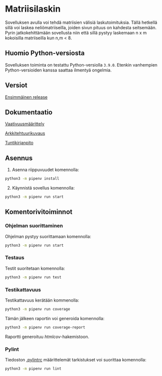 # Matriisilaskin

Sovelluksen avulla voi tehdä matriisien välisiä laskutoimituksia. Tällä hetkellä sillä voi laskea neliömatriiseilla, joiden sivun pituus on kahdesta seitsemään. Pyrin jatkokehittämään sovellusta niin että sillä pystyy laskemaan n x m kokoisilla matriiseilla kun n,m < 8. 

## Huomio Python-versiosta

Sovelluksen toiminta on testattu Python-versiolla `3.9.0`. Etenkin vanhempien Python-versioiden kanssa saattaa ilmentyä ongelmia.

## Versiot

[Ensimmäinen release](https://github.com/mhamaril/ot-harjoitustyo/releases/tag/viikko5)

## Dokumentaatio

[Vaativuusmäärittely](https://github.com/mhamaril/ot-harjoitustyo/blob/master/dokumentaatio/Vaativuusmaarittely.md)

[Arkkitehtuurikuvaus](https://github.com/mhamaril/ot-harjoitustyo/blob/master/dokumentaatio/arkkitehtuuri.md)

[Tuntikirjanpito](https://github.com/mhamaril/ot-harjoitustyo/blob/master/dokumentaatio/tuntikirjanpito.md)

## Asennus

1. Asenna riippuvuudet komennolla:

```bash
python3 -m pipenv install
```

2. Käynnistä sovellus komennolla:

```bash
python3 -m pipenv run start
```

## Komentorivitoiminnot

### Ohjelman suorittaminen

Ohjelman pystyy suorittamaan komennolla:

```bash
python3 -m pipenv run start
```

### Testaus

Testit suoritetaan komennolla:

```bash
python3 -m pipenv run test
```

### Testikattavuus

Testikattavuus kerätään kommenolla:

```bash
python3 -m pipenv run coverage
```

Tämän jälkeen raportin voi generoida komennolla:

```bash
python3 -m pipenv run coverage-report
```

Raportti generoituu _htmlcov_-hakemistoon.

### Pylint

Tiedoston [.pylintrc](./.pylintrc) määrittelemät tarkistukset voi suorittaa komennolla:

```bash
python3 -m pipenv run lint
```
